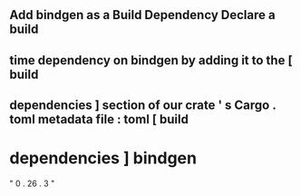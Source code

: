 #
Add
bindgen
as
a
Build
Dependency
Declare
a
build
-
time
dependency
on
bindgen
by
adding
it
to
the
[
build
-
dependencies
]
section
of
our
crate
'
s
Cargo
.
toml
metadata
file
:
toml
[
build
-
dependencies
]
bindgen
=
"
0
.
26
.
3
"
